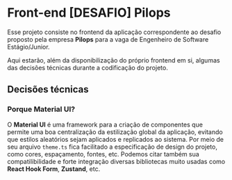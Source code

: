 # Front-end [DESAFIO] Pilops
Esse projeto consiste no frontend da aplicação correspondente ao desafio proposto pela empresa **Pilops** para a vaga de Engenheiro de Software Estágio/Junior.

Aqui estarão, além da disponibilização do próprio frontend em si, algumas das decisões técnicas durante a codificação do projeto.

## Decisões técnicas
### Porque Material UI?
O **Material UI** é uma framework para a criação de componentes que permite uma boa centralização da estilização global da aplicação, evitando que estilos aleatórios sejam aplicados e replicados ao sistema. Por meio de seu arquivo `theme.ts` fica facilitado a especificação de design do projeto, como cores, espaçamento, fontes, etc. Podemos citar também sua compatilibilidade e forte integração diversas bibliotecas muito usadas como **React Hook Form**, **Zustand**, etc.

